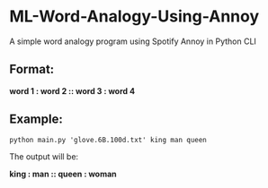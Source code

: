 # ML-Word-Analogy-Using-Annoy

A simple word analogy program using Spotify Annoy in Python CLI

## Format:

**word 1 : word 2 :: word 3 : word 4**

## Example:
```
python main.py 'glove.6B.100d.txt' king man queen
```
The output will be:

**king : man :: queen : woman**
